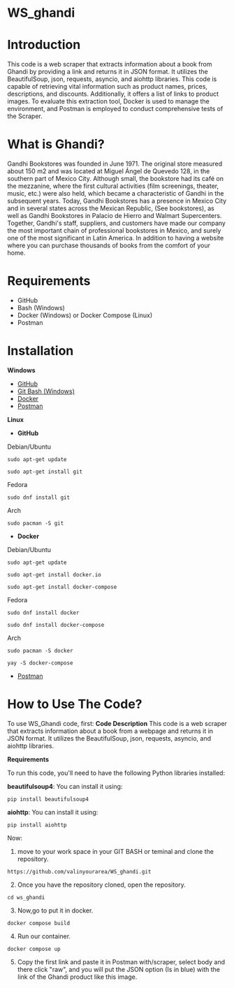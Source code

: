 # **WS_ghandi**

# Introduction
This code is a web scraper that extracts information about a book from Ghandi by providing a link and returns it in JSON format. It utilizes the BeautifulSoup, json, requests, asyncio, and aiohttp libraries. This code is capable of retrieving vital information such as product names, prices, descriptions, and discounts. Additionally, it offers a list of links to product images. To evaluate this extraction tool, Docker is used to manage the environment, and Postman is employed to conduct comprehensive tests of the Scraper.

# What is Ghandi?
Gandhi Bookstores was founded in June 1971. The original store measured about 150 m2 and was located at Miguel Ángel de Quevedo 128, in the southern part of Mexico City. Although small, the bookstore had its café on the mezzanine, where the first cultural activities (film screenings, theater, music, etc.) were also held, which became a characteristic of Gandhi in the subsequent years.
Today, Gandhi Bookstores has a presence in Mexico City and in several states across the Mexican Republic, (See bookstores), as well as Gandhi Bookstores in Palacio de Hierro and Walmart Supercenters. Together, Gandhi's staff, suppliers, and customers have made our company the most important chain of professional bookstores in Mexico, and surely one of the most significant in Latin America. In addition to having a website where you can purchase thousands of books from the comfort of your home.

# Requirements
- GitHub
- Bash (Windows)
- Docker (Windows) or Docker Compose (Linux)
- Postman

# Installation
**Windows** 
- [GitHub](https://github.com/)
- [Git Bash (Windows)](https://www.ionos.es/digitalguide/paginas-web/desarrollo-web/git-bash/#:~:text=Git%20Bash%3A%20instalaci%C3%B3n%20paso%20a%20paso%201%20Primero%2C,La%20configuraci%C3%B3n%20por%20defecto%20suele%20ser%20adecuada.%20)
- [Docker](https://www.docker.com/get-started/)
- [Postman](https://drive.google.com/file/d/1LrQHQGQEd-zbskE5vLpU46Yx-8I0mGk5/view?usp=sharing)
  

**Linux**

- **GitHub**

Debian/Ubuntu
  
```sudo apt-get update```

```sudo apt-get install git```

Fedora

  ```sudo dnf install git```

Arch

  ```sudo pacman -S git```

- **Docker**
  
Debian/Ubuntu

```sudo apt-get update```

```sudo apt-get install docker.io```

```sudo apt-get install docker-compose```

Fedora

```sudo dnf install docker```

```sudo dnf install docker-compose```

Arch

```sudo pacman -S docker```

```yay -S docker-compose```

- [Postman](https://drive.google.com/file/d/1LrQHQGQEd-zbskE5vLpU46Yx-8I0mGk5/view?usp=sharing)

# How to Use The Code?

To use WS_Ghandi code, first:
**Code Description**
This code is a web scraper that extracts information about a book from a webpage and returns it in JSON format. It utilizes the BeautifulSoup, json, requests, asyncio, and aiohttp libraries.

**Requirements**

To run this code, you'll need to have the following Python libraries installed:

**beautifulsoup4**: You can install it using:

```pip install beautifulsoup4```

**aiohttp**: You can install it using:

```pip install aiohttp```

Now: 

1. move to your work space in your GIT BASH or teminal and clone the repository.

```https://github.com/valinyourarea/WS_ghandi.git```

2. Once you have the repository cloned, open the repository.

```cd ws_ghandi```

3. Now,go to put it in docker.
   
```docker compose build```

4. Run our container.

```docker compose up```


5. Copy the first link and paste it in Postman with/scraper, select body and there click "raw", and you will put the JSON option (Is in blue) with the link of the Ghandi product like this image.





